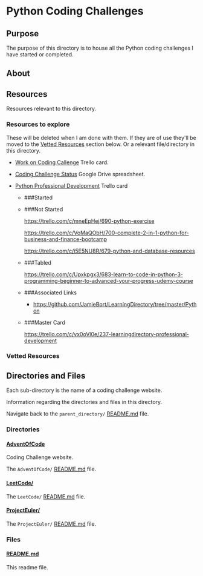 # Python Coding Challenges

<!-- See 'Online Games' from this [Career To-Dos](https://docs.google.com/document/d/1K-FDmLzGuYkasZpv9A1gTEV396rtWAi1bnCDh2uE7Q0/edit#) Google Drive document for more code challenge website ideas. -->

<!-- ### Associated Links
NOTE: make sure this section is in the `README Coding Challenges` for other languages, particularly the link to the very same Trello card. -->

## Purpose

The purpose of this directory is to house all the Python coding challenges I have started or completed.

## About

<!-- This directory houses information about [name_of_the_directory_that_this_readme_file_is_in]. -->

<!-- [Some information about this directory.] -->

<!-- ## Use cases

Theres a need for use cases somewhere.

TODO: Think about this. -->

<!-- ## Table Of Contents NOTE: For when I start to add them. See https://github.com/JamieBort/Learning-Directory/issues/254 -->

## Resources

Resources relevant to this directory.

### Resources to explore

These will be deleted when I am done with them. If they are of use they'll be moved to the [Vetted Resources](#vetted-resources) section below. Or a relevant file/directory in this directory.

- [Work on Coding Callenge](https://trello.com/c/XJ6fIH6Z/153-work-on-coding-challenge) Trello card.

- [Coding Challenge Status](https://docs.google.com/spreadsheets/d/10YrY8K-pfzFaiObyjOPFbDnwkBQdjMw7VCdLe7lx2tQ/edit#gid=0) Google Drive spreadsheet.

- [Python Professional Development](https://trello.com/c/WV626DAH/169-python-professional-development) Trello card

  - ###Started

  - ###Not Started

    https://trello.com/c/mneEpHej/690-python-exercise

    https://trello.com/c/VoMaQObH/700-complete-2-in-1-python-for-business-and-finance-bootcamp

    https://trello.com/c/i5E5NU8R/679-python-and-database-resources

  - ###Tabled

    https://trello.com/c/Upxkpgx3/683-learn-to-code-in-python-3-programming-beginner-to-advanced-your-progress-udemy-course

  - ###Associated Links

    - https://github.com/JamieBort/LearningDirectory/tree/master/Python

  - ###Master Card

    https://trello.com/c/vx0oVl0e/237-learningdirectory-professional-development

### Vetted Resources

## Directories and Files

Each sub-directory is the name of a coding challenge website.

Information regarding the directories and files in this directory.

Navigate back to the `parent_directory/` [README.md](../README.md) file.

### Directories

#### [AdventOfCode](./AdventOfCode/)

Coding Challenge website.

The `AdventOfCode/` [README.md](./AdventOfCode/README.md) file.

#### [LeetCode/](./LeetCode/)

<!-- [About_this_directory.]

[More_info_about_this_directory.] -->

The `LeetCode/` [README.md](./LeetCode/README.md) file.

#### [ProjectEuler/](./ProjectEuler/)

<!-- [About_this_directory.]

[More_info_about_this_directory.] -->

The `ProjectEuler/` [README.md](./ProjectEuler/README.md) file.

### Files

<!-- #### [name_of_other_file_in_here.extension]()

[About_this_file.]

[More_info_about_this_file.] -->

#### [README.md](./README.md)

This readme file.
